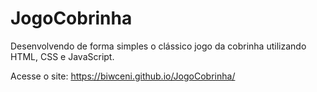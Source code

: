 # JogoCobrinha


Desenvolvendo de forma simples o clássico jogo da cobrinha utilizando HTML, CSS e JavaScript.

Acesse o site: https://biwceni.github.io/JogoCobrinha/
